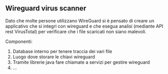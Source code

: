 ## Wireguard virus scanner

Dato che molte persone utilizzano WireGuard si è pensato di creare un applicativo che si integri con wireguard e che esegua analisi (mediante API rest VirusTotal) per verificare che i file scaricati non siano malevoli.

Componenti:
1. Database interno per tenere traccia dei vari file
2. Luogo dove storare le chiavi wireguard
3. Tramite librerie java fare chiamate a servizi per gestire wireguard
4. ...
